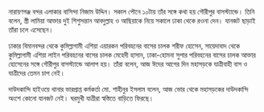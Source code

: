 নারায়ণগঞ্জ বন্দর এলাকার বাসিন্দা নিজাম উদ্দিন। সকাল পৌনে ১০টায় তাঁর সঙ্গে কথা হয় গৌরীপুর বাসস্ট্যান্ডে। তিনি বলেন, স্ত্রী লামিয়া আক্তার দুই শিশুসন্তান আবদুল্লাহ ও আছিয়াকে নিয়ে সকালে ঢাকা থেকে রওনা দেন। যানজট ছাড়াই তাঁরা চলে এসেছেন।

ঢাকার বিমানবন্দর থেকে কুমিল্লাগামী এশিয়া এয়ারকন পরিবহনের বাসের চালক শরীফ হোসেন, সায়েদাবাদ থেকে কুমিল্লাগামী এশিয়া লাইন পরিবহনের বাসের চালক মেহেদী হাসান, ঢাকা-হোমনা সুপার পরিবহনের বাসের চালক আক্তার হোসেনের সঙ্গে গৌরীপুর বাসস্ট্যান্ডে আলাপ হয়। তাঁরা বলেন, আজ ঈদের আগের দিন মহাসড়কে যাত্রীবাহী বাস ও যাত্রীদের তেমন চাপ নেই।

দাউদকান্দি হাইওয়ে থানার ভারপ্রাপ্ত কর্মকর্তা মো. শাহীনুর ইসলাম বলেন, আজ ভোর থেকে মহাসড়কের দাউদকান্দি অংশে কোনো যানজট নেই। ঘরমুখী যাত্রীরা স্বস্তিতে বাড়িতে ফিরছে।
